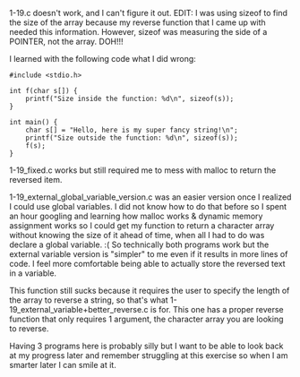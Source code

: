 1-19.c doesn't work, and I can't figure it out. EDIT: I was using sizeof to find the size of the array because my reverse function that I came up with needed this information. However, sizeof was measuring the side of a POINTER, not the array. DOH!!!

I learned with the following code what I did wrong:

```
#include <stdio.h>

int f(char s[]) {
    printf("Size inside the function: %d\n", sizeof(s));
}

int main() {
    char s[] = "Hello, here is my super fancy string!\n";
    printf("Size outside the function: %d\n", sizeof(s));
    f(s);
}
```

1-19_fixed.c works but still required me to mess with malloc to return the reversed item. 

1-19_external_global_variable_version.c was an easier version once I realized I could use global variables. I did not know how to do that before so I spent an hour googling and learning how malloc works & dynamic memory assignment works so I could get my function to return a character array without knowing the size of it ahead of time, when all I had to do was declare a global variable. :( So technically both programs work but the external variable version is "simpler" to me even if it results in more lines of code. I feel more comfortable being able to actually store the reversed text in a variable.

This function still sucks because it requires the user to specify the length of the array to reverse a string, so that's what 1-19_external_variable+better_reverse.c is for. This one has a proper reverse function that only requires 1 argument, the character array you are looking to reverse.

Having 3 programs here is probably silly but I want to be able to look back at my progress later and remember struggling at this exercise so when I am smarter later I can smile at it. 
